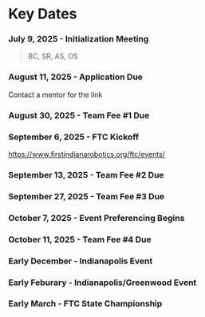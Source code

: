 # Key Dates
### July 9, 2025 - Initialization Meeting
> BC, SR, AS, OS
### August 11, 2025 - Application Due
Contact a mentor for the link
### August 30, 2025 - Team Fee #1 Due
### September 6, 2025 - FTC Kickoff
https://www.firstindianarobotics.org/ftc/events/
### September 13, 2025 - Team Fee #2 Due
### September 27, 2025 - Team Fee #3 Due
### October 7, 2025 - Event Preferencing Begins
### October 11, 2025 - Team Fee #4 Due
### Early December - Indianapolis Event
### Early Feburary - Indianapolis/Greenwood Event
### Early March - FTC State Championship
